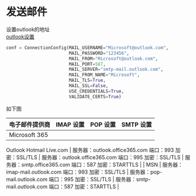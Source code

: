 # 发送邮件

设置outlook的地址  
[outlook设置](https://support.microsoft.com/zh-cn/office/outlook-com-%E7%9A%84-pop-imap-%E5%92%8C-smtp-%E8%AE%BE%E7%BD%AE-d088b986-291d-42b8-9564-9c414e2aa040)

```python
conf = ConnectionConfig(MAIL_USERNAME="Microsoft@outlook.com",
                        MAIL_PASSWORD="123456",
                        MAIL_FROM="Microsoft@outlook.com",
                        MAIL_PORT=587,
                        MAIL_SERVER="smtp-mail.outlook.com",
                        MAIL_FROM_NAME="Microsoft",
                        MAIL_TLS=True,
                        MAIL_SSL=False,
                        USE_CREDENTIALS=True,
                        VALIDATE_CERTS=True)
```

如下图

| **电子邮件提供商** | **IMAP 设置** | **POP 设置** | **SMTP 设置** |
| ------------------ | ------------- | ------------ | ------------- |
| Microsoft 365      |
Outlook
Hotmail
Live.com | 服务器：outlook.office365.com
端口：993
加密：SSL/TLS | 服务器：outlook.office365.com
端口：995
加密：SSL/TLS | 服务器：smtp.office365.com
端口：587
加密：STARTTLS |
| MSN | 服务器：imap-mail.outlook.com
端口：993
加密：SSL/TLS | 服务器：pop-mail.outlook.com
端口：995
加密：SSL/TLS | 服务器：smtp-mail.outlook.com
端口：587
加密：STARTTLS |
